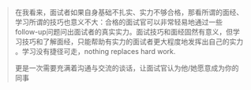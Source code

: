 > 在我看来，面试者如果自身基础不扎实、实力不够合格，那看所谓的面经、学习所谓的技巧也意义不大：合格的面试官可以非常轻易地通过一些follow-up问题问出面试者的真实实力。面试技巧和面经固然有意义，但学习技巧和了解面经，只能帮助有实力的面试者更大程度地发挥出自己的实力 。学习没有捷径可走，nothing replaces hard work.
>
> 更是一次需要充满着沟通与交流的谈话，让面试官认为他/她愿意成为你的同事